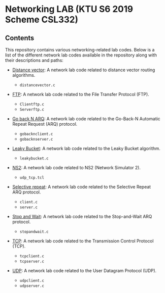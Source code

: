 # Networking LAB (KTU S6 2019 Scheme CSL332)

## Contents

This repository contains various networking-related lab codes. Below is a list of the different network lab codes available in the repository along with their descriptions and paths:

- [Distance vector](./Distance%20vector): A network lab code related to distance vector routing algorithms.
  - `distancevector.c`

- [FTP](./FTP): A network lab code related to the File Transfer Protocol (FTP).
  - `Clientftp.c`
  - `Serverftp.c`

- [Go back N ARQ](./Go%20back%20N%20ARQ): A network lab code related to the Go-Back-N Automatic Repeat Request (ARQ) protocol.
  - `gobacknclient.c`
  - `gobacknserver.c`

- [Leaky Bucket](./Leaky%20Bucket): A network lab code related to the Leaky Bucket algorithm.
  - `leakybucket.c`

- [NS2](./NS2): A network lab code related to NS2 (Network Simulator 2).
  - `udp_tcp.tcl`

- [Selective repeat](./Selective%20repeat): A network lab code related to the Selective Repeat ARQ protocol.
  - `client.c`
  - `server.c`

- [Stop and Wait](./Stop%20and%20Wait): A network lab code related to the Stop-and-Wait ARQ protocol.
  - `stopandwait.c`

- [TCP](./TCP): A network lab code related to the Transmission Control Protocol (TCP).
  - `tcpclient.c`
  - `tcpserver.c`

- [UDP](./UDP): A network lab code related to the User Datagram Protocol (UDP).
  - `udpclient.c`
  - `udpserver.c`
